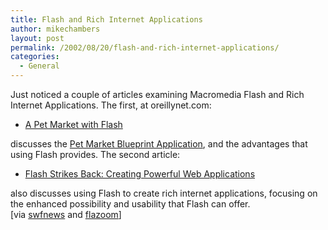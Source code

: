 ```yaml
---
title: Flash and Rich Internet Applications
author: mikechambers
layout: post
permalink: /2002/08/20/flash-and-rich-internet-applications/
categories:
  - General
---
```



Just noticed a couple of articles examining Macromedia Flash and Rich Internet Applications. The first, at oreillynet.com:  
  
*   [A Pet Market with Flash][1]

  
discusses the [Pet Market Blueprint Application][2], and the advantages that using Flash provides. The second article:  
  
*   [Flash Strikes Back: Creating Powerful Web Applications][3]

  
also discusses using Flash to create rich internet applications, focusing on the enhanced possibility and usability that Flash can offer.  
[via [swfnews][4] and [flazoom][5]]

 [1]: http://www.oreillynet.com/pub/a/javascript/2002/08/16/pet_market.html
 [2]: http://www.macromedia.com/desdev/mx/blueprint/
 [3]: http://www.uie.com/Articles/flash_strikes_back.htm
 [4]: http://www.swfnews.com
 [5]: http://www.flazoom.com